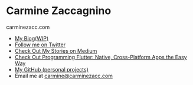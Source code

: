 # Carmine Zaccagnino

carminezacc.com

- [My Blog(WIP)](http://blog.carminezacc.com/)
- [Follow me on Twitter](https://twitter.com/carminezacc)
- [Check Out My Stories on Medium](https://medium.com/@carminezaccagnino)
- [Check Out Programming Flutter: Native, Cross-Platform Apps the Easy Way](https://pragprog.com/book/czflutr/programming-flutter)
- [My GitHub (personal projects)](https://github.com/carzacc)
- Email me at [carmine@carminezacc.com](mailto:carmine@carminezacc.com)
